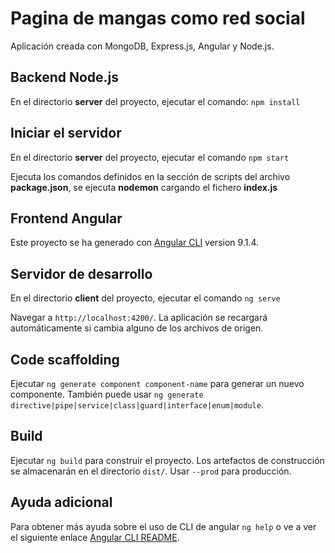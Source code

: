 # Pagina de mangas como red social

Aplicación creada con MongoDB, Express.js, Angular y Node.js.

## Backend Node.js

En el directorio **server** del proyecto, ejecutar el comando: `npm install`

## Iniciar el servidor

En el directorio **server** del proyecto, ejecutar el comando `npm start`

Ejecuta los comandos definidos en la sección de scripts del archivo **package.json**, se ejecuta **nodemon** cargando el fichero **index.js**

## Frontend Angular

Este proyecto se ha generado con [Angular CLI](https://github.com/angular/angular-cli) version 9.1.4.

## Servidor de desarrollo

En el directorio **client** del proyecto, ejecutar el comando `ng serve`

Navegar a `http://localhost:4200/`. La aplicación se recargará automáticamente si cambia alguno de los archivos de origen.

## Code scaffolding

Ejecutar `ng generate component component-name` para generar un nuevo componente. También puede usar `ng generate directive|pipe|service|class|guard|interface|enum|module`.

## Build

Ejecutar `ng build` para construir el proyecto. Los artefactos de construcción se almacenarán en el directorio `dist/`. Usar `--prod` para producción.

## Ayuda adicional

Para obtener más ayuda sobre el uso de CLI de angular `ng help` o ve a ver el siguiente enlace [Angular CLI README](https://github.com/angular/angular-cli/blob/master/README.md).
